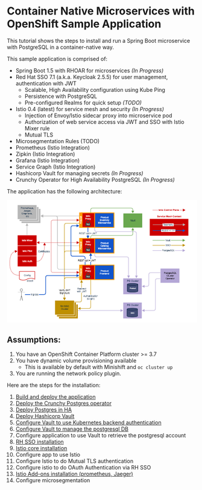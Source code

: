 # Container Native Microservices with OpenShift Sample Application

This tutorial shows the steps to install and run a Spring Boot microservice with PostgreSQL in a container-native way. 

This sample application is comprised of:

* Spring Boot 1.5 with RHOAR for microservices *(In Progress)*
* Red Hat SSO 7.1 (a.k.a. Keycloak 2.5.5) for user management, authentication with JWT
  * Scalable, High Availability configuration using Kube Ping
  * Persistence with PostgreSQL
  * Pre-configured Realms for quick setup *(TODO)*
* Istio 0.4 (latest) for service mesh and security *(In Progress)*
  * Injection of Envoy/Istio sidecar proxy into microservice pod
  * Authorization of web service access via JWT and SSO with Istio Mixer rule
  * Mutual TLS
* Microsegmentation Rules (TODO)
* Prometheus (Istio Integration)
* Zipkin (Istio Integration)
* Grafana (Istio Integration)
* Service Graph (Istio Integration)
* Hashicorp Vault for managing secrets *(In Progress)*
* Crunchy Operator for High Availability PostgreSQL *(In Progress)*

The application has the following architecture:

![Architecture](architecture.png)

## Assumptions:
1. You have an OpenShift Container Platform cluster >= 3.7
2. You have dynamic volume provisioning available
   * This is available by default with Minishift and `oc cluster up`
3. You are running the network policy plugin.

Here are the steps for the installation:


1. [Build and deploy the application](./spring/README.md)
2. [Deploy the Crunchy Postgres operator](./crunchy/deploy-crunchy.md)
3. [Deploy Postgres in HA](./crunchy/deploy-HA-db.md)
4. [Deploy Hashicorp Vault](./vault/deploy-vault.md)
5. [Configure Vault to use Kubernetes backend authentication](./vault/vault-kube-backend.md)
6. [Configure Vault to manage the postgresql DB](./vault/vault-postgres.md)
7. Configure application to use Vault to retrieve the postgresql account
8. [RH SSO installation](./sso/README.md)
9. [Istio core installation](./istio/README.md)
10. Configure app to use Istio
11. Configure Istio to do Mutual TLS authentication
12. Configure istio to do OAuth Authentication via RH SSO
13. [Istio Add-ons installation (prometheus, Jaeger)](./istio/addons.md)
14. Configure microsegmentation